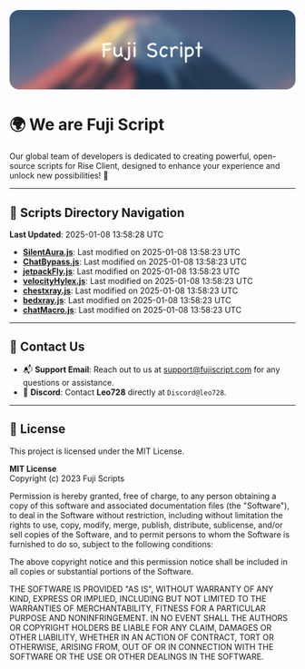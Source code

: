 ![Banner](.github/b.webp)

# 🌍 **We are Fuji Script**

Our global team of developers is dedicated to creating powerful, open-source scripts for Rise Client, designed to enhance your experience and unlock new possibilities! 🌟

---
<!-- SCRIPTS_NAVIGATION_START -->
## 📂 **Scripts Directory Navigation**

**Last Updated**: 2025-01-08 13:58:28 UTC

- **[SilentAura.js](scripts/SilentAura.js)**: Last modified on 2025-01-08 13:58:23 UTC
- **[ChatBypass.js](scripts/ChatBypass.js)**: Last modified on 2025-01-08 13:58:23 UTC
- **[jetpackFly.js](scripts/jetpackFly.js)**: Last modified on 2025-01-08 13:58:23 UTC
- **[velocityHylex.js](scripts/velocityHylex.js)**: Last modified on 2025-01-08 13:58:23 UTC
- **[chestxray.js](scripts/chestxray.js)**: Last modified on 2025-01-08 13:58:23 UTC
- **[bedxray.js](scripts/bedxray.js)**: Last modified on 2025-01-08 13:58:23 UTC
- **[chatMacro.js](scripts/chatMacro.js)**: Last modified on 2025-01-08 13:58:23 UTC

<!-- SCRIPTS_NAVIGATION_END -->

---

## 💬 **Contact Us**  
- 📬 **Support Email**: Reach out to us at [support@fujiscript.com](mailto:support@fujiscript.com) for any questions or assistance.  
- 💬 **Discord**: Contact **Leo728** directly at `Discord@leo728`.

---

## 📜 **License**

This project is licensed under the MIT License.  

**MIT License**  
Copyright (c) 2023 Fuji Scripts  

Permission is hereby granted, free of charge, to any person obtaining a copy of this software and associated documentation files (the "Software"), to deal in the Software without restriction, including without limitation the rights to use, copy, modify, merge, publish, distribute, sublicense, and/or sell copies of the Software, and to permit persons to whom the Software is furnished to do so, subject to the following conditions:  

The above copyright notice and this permission notice shall be included in all copies or substantial portions of the Software.  

THE SOFTWARE IS PROVIDED "AS IS", WITHOUT WARRANTY OF ANY KIND, EXPRESS OR IMPLIED, INCLUDING BUT NOT LIMITED TO THE WARRANTIES OF MERCHANTABILITY, FITNESS FOR A PARTICULAR PURPOSE AND NONINFRINGEMENT. IN NO EVENT SHALL THE AUTHORS OR COPYRIGHT HOLDERS BE LIABLE FOR ANY CLAIM, DAMAGES OR OTHER LIABILITY, WHETHER IN AN ACTION OF CONTRACT, TORT OR OTHERWISE, ARISING FROM, OUT OF OR IN CONNECTION WITH THE SOFTWARE OR THE USE OR OTHER DEALINGS IN THE SOFTWARE.  
